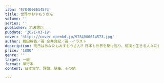 ```yaml
---
isbn: '9784000614573'
title: 世界のおすもうさん
volume: ''
series: ''
publisher: 岩波書店
pubdate: '2021-03-19'
cover: 'https://cover.openbd.jp/9784000614573.jpg'
author: 和田靜香／著 金井真紀／著・イラスト
description: 明日はあなたもおすもうさん⁉ 日本と世界を駆け巡り、相撲と生きる人々に会う。驚き、笑い、涙の探訪記
price: '1800'
genre: ''
target: 一般
format: 単行本
content: 日本文学、評論、随筆、その他

---
```

